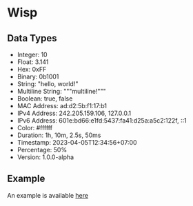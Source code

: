# Wisp

## Data Types
- Integer: 10
- Float: 3.141
- Hex: 0xFF
- Binary: 0b1001
- String: "hello, world!"
- Multiline String: """multiline!"""
- Boolean: true, false
- MAC Address: ad:d2:5b:f1:17:b1
- IPv4 Address: 242.205.159.106, 127.0.0.1
- IPv6 Address: 601e:bd66:e1fd:5437:fa41:d25a:a5c2:122f, ::1
- Color: #ffffff
- Duration: 1h, 10m, 2.5s, 50ms
- Timestamp: 2023-04-05T12:34:56+07:00
- Percentage: 50%
- Version: 1.0.0-alpha

## Example
An example is available [here](./src/test/resources/examples/example_configuration.wisp)